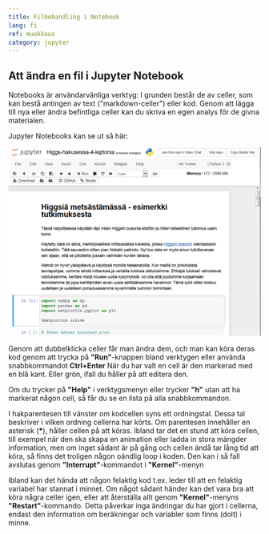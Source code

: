 ```yaml
---
title: Filbehandling i Notebook
lang: fi
ref: muokkaus
category: jupyter
---
```


## Att ändra en fil i Jupyter Notebook

Notebooks är användarvänliga verktyg: I grunden består de av celler, som kan bestå antingen av text ("markdown-celler") eller kod. Genom att lägga till nya eller ändra befintliga celler kan du skriva en egen analys för de givna materialen.

Jupyter Notebooks kan se ut så här:

![NB](../../assets/img/NBesim.png)

Genom att dubbelklicka celler får man ändra dem, och man kan köra deras kod genom att trycka på **"Run"**-knappen bland verktygen eller använda snabbkommandot **Ctrl+Enter**
När du har valt en cell är den markerad med en blå kant. Eller grön, ifall du håller på att editera den.

Om du trycker på **"Help"** i verktygsmenyn eller trycker **"h"** utan att ha markerat någon cell, så får du se en lista på alla snabbkommandon.

I hakparentesen till vänster om kodcellen syns ett ordningstal. Dessa tal beskriver i vilken ordning cellerna har körts. Om parentesen innehåller en asterisk (**\***), håller cellen på att köras. Ibland tar det en stund att köra cellen, till exempel när den ska skapa en animation eller ladda in stora mängder information, men om inget sådant är på gång och cellen ändå tar lång tid att köra, så finns det troligen någon oändlig loop i koden. Den kan i så fall avslutas genom **"Interrupt"**-kommandot i **"Kernel"**-menyn

Ibland kan det hända att någon felaktig kod t.ex. leder till att en felaktig variabel har stannat i minnet. Om något sådant händer kan det vara bra att köra några celler igen, eller att återställa allt genom **"Kernel"**-menyns **"Restart"**-kommando. Detta påverkar inga ändringar du har gjort i cellerna, endast den information om beräkningar och variabler som finns (dolt) i minne.


